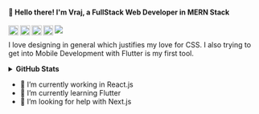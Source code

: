 #### 👋 Hello there! I'm Vraj, a FullStack Web Developer in MERN Stack
<a href="https://discord.gg/prHsM5">
  <img align="left" alt="Vraj's Discord" width="20px" src="https://cdn.jsdelivr.net/npm/simple-icons@v3/icons/discord.svg" />
</a>
<a href="https://twitter.com/thevrajshah">
  <img align="left" alt="Vraj Shah | Twitter" width="20px" src="https://cdn.jsdelivr.net/npm/simple-icons@v3/icons/twitter.svg" />
</a>
<a href="https://www.linkedin.com/in/thevrajshah/">
  <img align="left" alt="Vraj's LinkdeIN" width="20px" src="https://cdn.jsdelivr.net/npm/simple-icons@v3/icons/linkedin.svg" />
</a>
<a href="https://www.instagram.com/vrajcodes/">
  <img align="left" alt="Vraj's Instagram" width="20px" src="https://cdn.jsdelivr.net/npm/simple-icons@v3/icons/instagram.svg" />
</a>

![](https://visitor-badge.glitch.me/badge?page_id=thevrajshah.thevrajshah)

I love designing in general which justifies my love for CSS. I also trying to get into Mobile Development with Flutter is my first tool.
<details>
  <summary><b>GitHub Stats</b></summary>
<img alt="" src="https://github-readme-stats.vercel.app/api?username=thevrajshah&count_private=true&show_icons=truehow_icons=true" /> <br>
Some Advance Stats about my GitHub Profile - https://gitstats.me/thevrajshah<br>
</details>

- 🔭 I’m currently working in React.js 
- 🌱 I’m currently learning Flutter
- 🤔 I’m looking for help with Next.js


<!--
**thevrajshah/thevrajshah** is a ✨ _special_ ✨ repository because its `README.md` (this file) appears on your GitHub profile.

Here are some ideas to get you started:

- 🔭 I’m currently working on ...
- 🌱 I’m currently learning ...
- 👯 I’m looking to collaborate on ...
- 🤔 I’m looking for help with ...
- 💬 Ask me about ...
- 📫 How to reach me: ...
- 😄 Pronouns: ...
- ⚡ Fun fact: ...
-->
